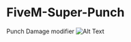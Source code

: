 # FiveM-Super-Punch
Punch Damage modifier
![Alt Text](https://cdn.discordapp.com/attachments/954179631236407337/991410031213936700/SuperPunch.gif)
